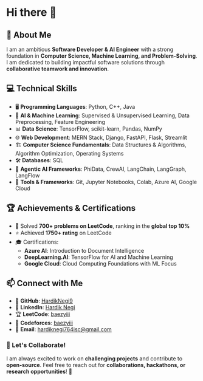 # Hi there 👋

<!--
**HardikNegi9/HardikNegi9** is a ✨ _special_ ✨ repository because its `README.md` (this file) appears on your GitHub profile.

Here are some ideas to get you started:

- 🔭 I’m currently working on ...
- 🌱 I’m currently learning ...
- 👯 I’m looking to collaborate on ...
- 🤔 I’m looking for help with ...
- 💬 Ask me about ...
- 📫 How to reach me: ...
- 😄 Pronouns: ...
- ⚡ Fun fact: ...
-->

## 🚀 About Me
I am an ambitious **Software Developer & AI Engineer** with a strong foundation in **Computer Science, Machine Learning, and Problem-Solving**. I am dedicated to building impactful software solutions through **collaborative teamwork and innovation**.

## 💻 Technical Skills
- 🖥️ **Programming Languages**: Python, C++, Java
- 🤖 **AI & Machine Learning**: Supervised & Unsupervised Learning, Data Preprocessing, Feature Engineering
- 📊 **Data Science**: TensorFlow, scikit-learn, Pandas, NumPy
- 🌐 **Web Development**: MERN Stack, Django, FastAPI, Flask, Streamlit
- 🏗️ **Computer Science Fundamentals**: Data Structures & Algorithms, Algorithm Optimization, Operating Systems
- 🛠️ **Databases**: SQL
- 🧠 **Agentic AI Frameworks**: PhiData, CrewAI, LangChain, LangGraph, LangFlow
- 🔧 **Tools & Frameworks**: Git, Jupyter Notebooks, Colab, Azure AI, Google Cloud

## 🏆 Achievements & Certifications
- 🏅 Solved **700+ problems on LeetCode**, ranking in the **global top 10%**
- ⭐ Achieved **1750+ rating** on LeetCode
- 🎓 Certifications:
  - **Azure AI**: Introduction to Document Intelligence
  - **DeepLearning.AI**: TensorFlow for AI and Machine Learning
  - **Google Cloud**: Cloud Computing Foundations with ML Focus

## 📫 Connect with Me
- 🔗 **GitHub**: [HardikNegi9](https://github.com/HardikNegi9)
- 💼 **LinkedIn**: [Hardik Negi](https://www.linkedin.com/in/hardik-negi-b38a2526a/)
- 🏆 **LeetCode**: [baezyiii](https://leetcode.com/u/baezyiii/)
- 🎯 **Codeforces**: [baezyiii](https://codeforces.com/profile/baezyiii)
- 📧 **Email**: hardiknegi764isc@gmail.com

### 🚀 Let's Collaborate!
I am always excited to work on **challenging projects** and contribute to **open-source**. Feel free to reach out for **collaborations, hackathons, or research opportunities**! 🚀

